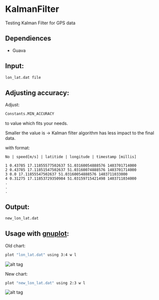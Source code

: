 KalmanFilter
============

Testing Kalman Filter for GPS data

Dependiences
------------

- Guava

Input:
------

```bash
lon_lat.dat file
```

Adjusting accuracy:
----------

Adjust:
```bash
Constants.MIN_ACCURACY
```
to value which fits your needs.

Smaller the value is -> Kalman filter algorithm has less impact to the final data. 

with format:

    No | speed[m/s] | latitide | longitude | timestamp [millis]
    
    1 0.43785 17.11855577502637 51.03160054888576 1403701714000
    2 0.43785 17.11851547502637 51.03160074888576 1403701714000
    3 0.0 17.11855547502637 51.03160054888576 1403711033000
    4 0.31275 17.11853729350984 51.03159715421498 1403711034000
    .
    .
    .

Output:
-------

```bash
new_lon_lat.dat
```

Usage with [gnuplot]:
---------------------

Old chart:
```bash
plot "lon_lat.dat" using 3:4 w l
```
![alt tag](https://raw.githubusercontent.com/Bresiu/KalmanFilter/master/charts/old.png)

New chart:
```bash
plot "new_lon_lat.dat" using 2:3 w l
```
![alt tag](https://raw.githubusercontent.com/Bresiu/KalmanFilter/master/charts/new.png)

[gnuplot]:http://www.gnuplot.info/
